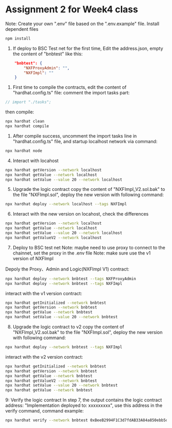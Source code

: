 # Assignment 2 for Week4 class

Note: 
Create your own ".env" file based on the ".env.example" file.
Install dependent files
```bash
npm install 
```

1. If deploy to BSC Test net for the first time, Edit the address.json, empty the content of "bnbtest" like this:
```json
	"bnbtest": {
		"NXFProxyAdmin": "",
		"NXFImpl": ""
	}
```
1. First time to compile the contracts, edit the content of "hardhat.config.ts" file:
comment the import tasks part:
```typescript
// import "./tasks";
```
then compile:
```bash
npx hardhat clean
npx hardhat compile
```

1. After compile success, uncomment the import tasks line in "hardhat.config.ts" file,
and startup localhost network via command:

```bash
npx hardhat node
```

4. Interact with locahost
```bash
npx hardhat getVersion --network localhost
npx hardhat getValue --network localhost  
npx hardhat setValue --value 20 --network localhost
```

5. Upgrade the logic contract
copy the content of "NXFImpl_V2.sol.bak" to the file "NXFImpl.sol",
deploy the new version with following command:
```bash
npx hardhat deploy --network localhost --tags NXFImpl
```
6. Interact with the new version on locahost, check the differences
```bash
npx hardhat getVersion --network localhost
npx hardhat getValue --network localhost  
npx hardhat setValue --value 20 --network localhost
npx hardhat getValueV2 --network localhost     
```

7. Deploy to BSC test net 
Note: maybe need to use proxy to connect to the chainnet,
set the proxy in the .env file
Note:  make sure use the v1 version of NXFImpl

Depoly the Proxy、Admin and Logic(NXFImpl V1) contract:
```bash
npx hardhat deploy --network bnbtest --tags NXFProxyAdmin
npx hardhat deploy --network bnbtest --tags NXFImpl
```

interact with the v1 version contract:
```bash
npx hardhat getInitialized --network bnbtest
npx hardhat getVersion --network bnbtest
npx hardhat getValue --network bnbtest
npx hardhat setValue --value 20 --network bnbtest 
```

8. Upgrade the logic contract to v2
copy the content of "NXFImpl_V2.sol.bak" to the file "NXFImpl.sol",
deploy the new version with following command:
```bash
npx hardhat deploy --network bnbtest --tags NXFImpl
```

interact with the v2 version contract:
```bash
npx hardhat getInitialized --network bnbtest
npx hardhat getVersion --network bnbtest
npx hardhat getValue --network bnbtest
npx hardhat getValueV2 --network bnbtest
npx hardhat setValue --value 20 --network bnbtest  
npx hardhat getValue --network bnbtest   
```

9: Verify the logic contract
In step 7, the output contains the logic contract address:
"Implementation deployed to: xxxxxxxxx", use this address in the verify command,
command example:
```bash
npx hardhat verify --network bnbtest 0xBeeB2994F1C3d7fdAB33A84a850ebb5d550cE763
```